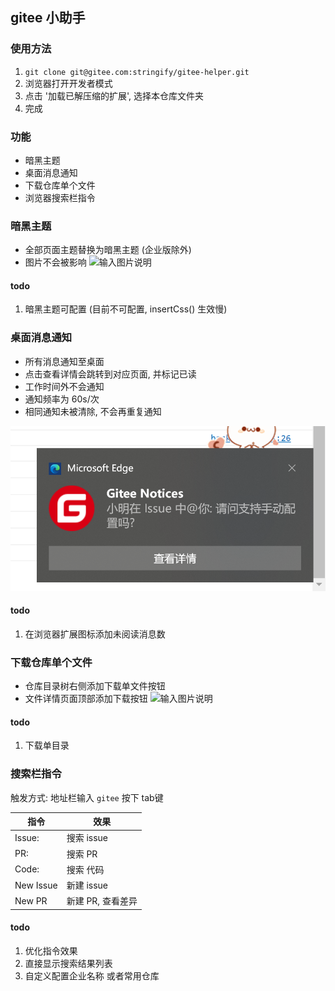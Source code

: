 ## gitee 小助手
### 使用方法
1. `git clone git@gitee.com:stringify/gitee-helper.git`
2. 浏览器打开开发者模式
3. 点击 '加载已解压缩的扩展', 选择本仓库文件夹
4. 完成
### 功能
- 暗黑主题
- 桌面消息通知
- 下载仓库单个文件
- 浏览器搜索栏指令
### 暗黑主题
  - 全部页面主题替换为暗黑主题 (企业版除外)
  - 图片不会被影响
  ![输入图片说明](img/VMZD~U\)6LNFXJ1GN%5D47VF4E.jpg)
#### todo
1. 暗黑主题可配置 (目前不可配置, insertCss() 生效慢)
### 桌面消息通知
 - 所有消息通知至桌面
 - 点击查看详情会跳转到对应页面, 并标记已读
 - 工作时间外不会通知
 - 通知频率为 60s/次
 - 相同通知未被清除, 不会再重复通知

![输入图片说明](img/image.png)
#### todo
1. 在浏览器扩展图标添加未阅读消息数
### 下载仓库单个文件
- 仓库目录树右侧添加下载单文件按钮
- 文件详情页面顶部添加下载按钮
![输入图片说明](img/example-downlaod.png.png)
#### todo
1. 下载单目录

### 搜索栏指令
触发方式: 地址栏输入 `gitee` 按下 tab键

|指令|效果|
|---|---|
|Issue: |搜索 issue|
|PR: |搜索 PR|
|Code: |搜索 代码|
|New Issue|新建 issue|
|New PR|新建 PR, 查看差异|

#### todo
1. 优化指令效果
2. 直接显示搜索结果列表
3. 自定义配置企业名称 或者常用仓库
